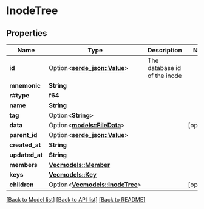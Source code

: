 # InodeTree

## Properties

Name | Type | Description | Notes
------------ | ------------- | ------------- | -------------
**id** | Option<[**serde_json::Value**](.md)> | The database id of the inode | 
**mnemonic** | **String** |  | 
**r#type** | **f64** |  | 
**name** | **String** |  | 
**tag** | Option<**String**> |  | 
**data** | Option<[**models::FileData**](FileData.md)> |  | [optional]
**parent_id** | Option<[**serde_json::Value**](.md)> |  | 
**created_at** | **String** |  | 
**updated_at** | **String** |  | 
**members** | [**Vec<models::Member>**](Member.md) |  | 
**keys** | [**Vec<models::Key>**](Key.md) |  | 
**children** | Option<[**Vec<models::InodeTree>**](InodeTree.md)> |  | [optional]

[[Back to Model list]](../README.md#documentation-for-models) [[Back to API list]](../README.md#documentation-for-api-endpoints) [[Back to README]](../README.md)


